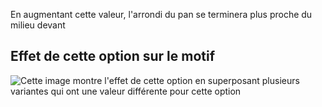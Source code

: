 En augmentant cette valeur, l'arrondi du pan se terminera plus proche du milieu devant

## Effet de cette option sur le motif

![Cette image montre l'effet de cette option en superposant plusieurs variantes qui ont une valeur différente pour cette option](jaeger_frontcutawayend_sample.svg "Effet de cette option sur le motif")

